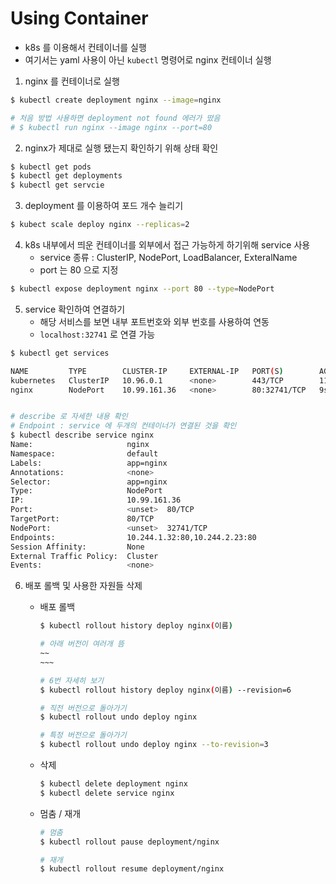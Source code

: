 # Using Container

- k8s 를 이용해서 컨테이너를 실행
- 여기서는 yaml 사용이 아닌 `kubectl` 명령어로 nginx 컨테이너 실행



1. nginx 를 컨테이너로 실행

```bash
$ kubectl create deployment nginx --image=nginx

# 처음 방법 사용하면 deployment not found 에러가 떴음
# $ kubectl run nginx --image nginx --port=80
```



2. nginx가 제대로 실행 됐는지 확인하기 위해 상태 확인

```bash
$ kubectl get pods
$ kubectl get deployments
$ kubectl get servcie
```



3. deployment 를 이용하여 포드 개수 늘리기

```bash
$ kubect scale deploy nginx --replicas=2
```



4. k8s 내부에서 띄운 컨테이너를 외부에서 접근 가능하게 하기위해 service 사용
   - service 종류 : ClusterIP, NodePort, LoadBalancer, ExteralName
   - port 는 80 으로 지정

```bash
$ kubectl expose deployment nginx --port 80 --type=NodePort
```



5. service 확인하여 연결하기
   - 해당 서비스를 보면 내부 포트번호와 외부 번호를 사용하여 연동
   - `localhost:32741` 로 연결 가능

```bash
$ kubectl get services

NAME         TYPE        CLUSTER-IP     EXTERNAL-IP   PORT(S)        AGE
kubernetes   ClusterIP   10.96.0.1      <none>        443/TCP        11d
nginx        NodePort    10.99.161.36   <none>        80:32741/TCP   9s


# describe 로 자세한 내용 확인
# Endpoint : service 에 두개의 컨테이너가 연결된 것을 확인
$ kubectl describe service nginx
Name:                     nginx
Namespace:                default
Labels:                   app=nginx
Annotations:              <none>
Selector:                 app=nginx
Type:                     NodePort
IP:                       10.99.161.36
Port:                     <unset>  80/TCP
TargetPort:               80/TCP
NodePort:                 <unset>  32741/TCP
Endpoints:                10.244.1.32:80,10.244.2.23:80
Session Affinity:         None
External Traffic Policy:  Cluster
Events:                   <none>

```



6. 배포 롤백 및 사용한 자원들 삭제

   - 배포 롤백

     ```bash
     $ kubectl rollout history deploy nginx(이름)
     
     # 아래 버전이 여러개 뜸
     ~~
     ~~~
     
     # 6번 자세히 보기
     $ kubectl rollout history deploy nginx(이름) --revision=6
     
     # 직전 버전으로 돌아가기
     $ kubectl rollout undo deploy nginx
     
     # 특정 버전으로 돌아가기
     $ kubectl rollout undo deploy nginx --to-revision=3
     ```

     

   - 삭제

     ```bash
     $ kubectl delete deployment nginx
     $ kubectl delete service nginx
     ```

     

   - 멈춤 / 재개

     ```bash
     # 멈춤
     $ kubectl rollout pause deployment/nginx
     
     # 재개
     $ kubectl rollout resume deployment/nginx
     ```

     



